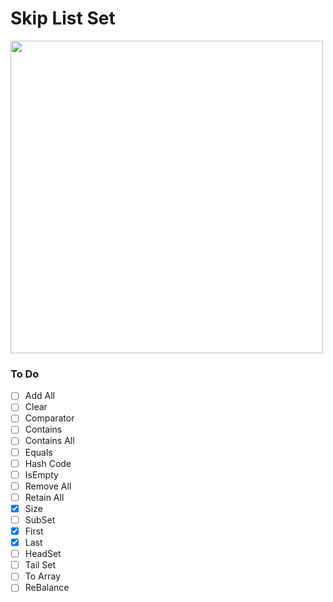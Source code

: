 # Skip List Set

<img width ="500px" src="https://camo.githubusercontent.com/d49b9f48546f2d9d2531e9cdee0f9a8298ab9c5fd7dff9d2be1699593fcbde85/68747470733a2f2f692e7974696d672e636f6d2f76692f6e306b3530304e6b364d452f6d617872657364656661756c742e6a7067"/>

### To Do

- [ ] Add All
- [ ] Clear
- [ ] Comparator
- [ ] Contains
- [ ] Contains All
- [ ] Equals
- [ ] Hash Code
- [ ] IsEmpty
- [ ] Remove All
- [ ] Retain All
- [x] Size
- [ ] SubSet
- [x] First
- [x] Last
- [ ] HeadSet
- [ ] Tail Set
- [ ] To Array
- [ ] ReBalance
